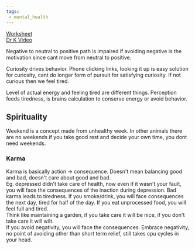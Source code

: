 ```yaml
---
tags:
 - mental_health
---
```


[Worksheet](https://docs.google.com/document/d/1H_1wTY_HcjrIGJsK5rC4Zy6pcDn549bhwoYMU_9dJjk/edit?usp=sharing)  
[Dr K Video](https://www.youtube.com/watch?v=MS69T-kRtOM)  

Negative to neutral to positive path is impaired if avoiding negative is the motivation since cant move from neutral to positive.  

Curiosity drives behavior. Phone clicking links, looking it up is easy solution for curiosity, cant do longer form of pursuit for satisfying curiosity. If not curious then we feel tired.  

Level of actual energy and feeling tired are different things. Perception feeds tiredness, is brains calculation to conserve energy or avoid behavior.  

## Spirituality

Weekend is a concept made from unhealthy week. In other animals there are no weekends
if you take good rest and decide your own time, you dont need weekends.  

### Karma
Karma is basically action -> consequence. Doesn't mean balancing good and bad, doesn't care about good and bad.  
Eg. depressed didn't take care of health, now even if it wasn't your fault, you will face the consequences of the inaction during depression.
Bad karma leads to tiredness. If you smoke/drink, you will face consequences the next day, tired for half of the day. If you eat unprocessed food, you will feel full and tired.  
Think like maintaining a garden, if you take care it will be nice, if you don't take care it will wilt.  
If you avoid negativity, you will face the consequences. Embrace negativity, no point of avoiding other than short term relief, still takes cpu cycles in your head.  
